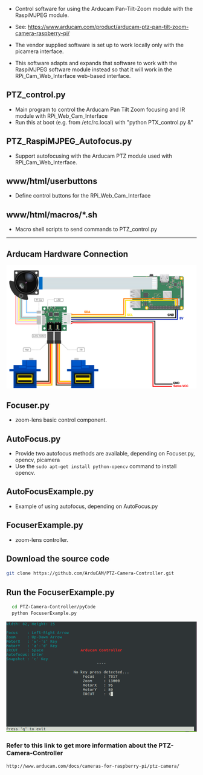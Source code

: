 * Control software for using the Arducam Pan-Tilt-Zoom module with the RaspiMJPEG module.
* See: https://www.arducam.com/product/arducam-ptz-pan-tilt-zoom-camera-raspberry-pi/

* The vendor supplied software is set up to work locally only with the picamera interface.
* This software adapts and expands that software to work with the RaspiMJPEG software module instead
so that it will work in the RPi_Cam_Web_Interface web-based interface.

## PTZ_control.py
* Main program to control the Arducam Pan Tilt Zoom focusing and IR module with RPi_Web_Cam_Interface
* Run this at boot (e.g. from /etc/rc.local) with "python PTX_control.py &"

## PTZ_RaspiMJPEG_Autofocus.py
* Support autofocusing with the Arducam PTZ module used with RPi_Cam_Web_Interface.

## www/html/userbuttons
* Define control buttons for the RPi_Web_Cam_Interface

## www/html/macros/*.sh
* Macro shell scripts to send commands to PTZ_control.py

-------
## Arducam Hardware Connection
![Alt text](https://github.com/ArduCAM/PTZ-Camera-Controller/blob/master/data/HardwareConnection.png)
## Focuser.py
* zoom-lens basic control component.

## AutoFocus.py
* Provide two autofocus methods are available, depending on Focuser.py, opencv, picamera
* Use the `sudo apt-get install python-opencv` command to install opencv.

## AutoFocusExample.py
* Example of using autofocus, depending on AutoFocus.py

## FocuserExample.py
* zoom-lens controller.

## Download the source code 
```bash
git clone https://github.com/ArduCAM/PTZ-Camera-Controller.git
```
## Run the FocuserExample.py
```bash
  cd PTZ-Camera-Controller/pyCode
  python FocuserExample.py
```

![Alt text](https://github.com/ArduCAM/PTZ-Camera-Controller/blob/master/data/Arducam%20Controller.png)

### Refer to this link to get more information about the PTZ-Camera-Controller
```bash
http://www.arducam.com/docs/cameras-for-raspberry-pi/ptz-camera/
```
